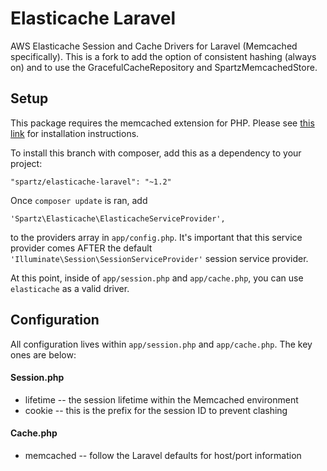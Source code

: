 Elasticache Laravel
===================
AWS Elasticache Session and Cache Drivers for Laravel (Memcached specifically). This is a fork to add the option of consistent hashing (always on) and to use the GracefulCacheRepository and SpartzMemcachedStore.

## Setup

This package requires the memcached extension for PHP. Please see [this link](http://php.net/manual/en/book.memcached.php) for installation instructions.

To install this branch with composer, add this as a dependency to your project:
```
"spartz/elasticache-laravel": "~1.2"
```

Once `composer update` is ran, add

`'Spartz\Elasticache\ElasticacheServiceProvider',`

to the providers array in `app/config.php`. It's important that this service provider comes AFTER the default `'Illuminate\Session\SessionServiceProvider'` session service provider.

At this point, inside of `app/session.php` and `app/cache.php`, you can use `elasticache` as a valid driver.

## Configuration

All configuration lives within `app/session.php` and `app/cache.php`. The key ones are below:

#### Session.php
- lifetime -- the session lifetime within the Memcached environment
- cookie -- this is the prefix for the session ID to prevent clashing

#### Cache.php
- memcached -- follow the Laravel defaults for host/port information
